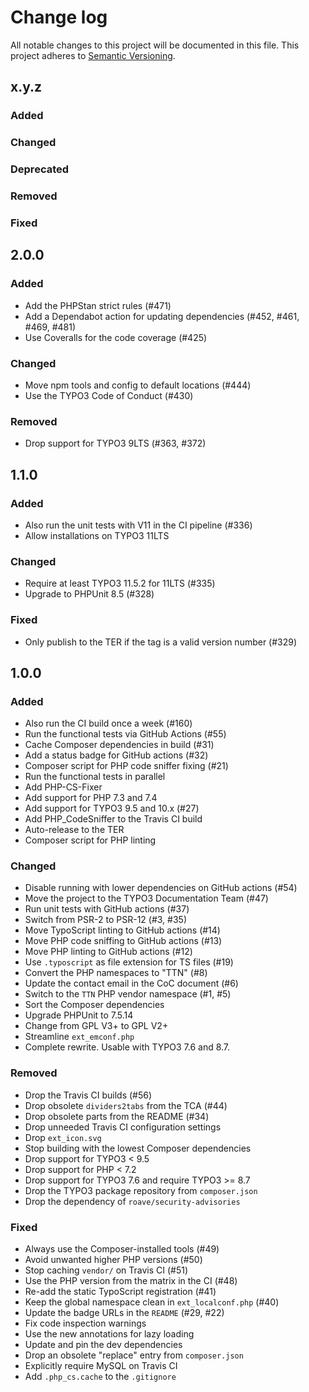 # Change log

All notable changes to this project will be documented in this file.
This project adheres to [Semantic Versioning](https://semver.org/).

## x.y.z

### Added

### Changed

### Deprecated

### Removed

### Fixed

## 2.0.0

### Added
- Add the PHPStan strict rules (#471)
- Add a Dependabot action for updating dependencies (#452, #461, #469, #481)
- Use Coveralls for the code coverage (#425)

### Changed
- Move npm tools and config to default locations (#444)
- Use the TYPO3 Code of Conduct (#430)

### Removed
- Drop support for TYPO3 9LTS (#363, #372)

## 1.1.0

### Added
- Also run the unit tests with V11 in the CI pipeline (#336)
- Allow installations on TYPO3 11LTS

### Changed
- Require at least TYPO3 11.5.2 for 11LTS (#335)
- Upgrade to PHPUnit 8.5 (#328)

### Fixed
- Only publish to the TER if the tag is a valid version number (#329)

## 1.0.0

### Added
- Also run the CI build once a week (#160)
- Run the functional tests via GitHub Actions (#55)
- Cache Composer dependencies in build (#31)
- Add a status badge for GitHub actions (#32)
- Composer script for PHP code sniffer fixing (#21)
- Run the functional tests in parallel
- Add PHP-CS-Fixer
- Add support for PHP 7.3 and 7.4
- Add support for TYPO3 9.5 and 10.x (#27)
- Add PHP_CodeSniffer to the Travis CI build
- Auto-release to the TER
- Composer script for PHP linting

### Changed
- Disable running with lower dependencies on GitHub actions (#54)
- Move the project to the TYPO3 Documentation Team (#47)
- Run unit tests with GitHub actions (#37)
- Switch from PSR-2 to PSR-12 (#3, #35)
- Move TypoScript linting to GitHub actions (#14)
- Move PHP code sniffing to GitHub actions (#13)
- Move PHP linting to GitHub actions (#12)
- Use `.typoscript` as file extension for TS files (#19)
- Convert the PHP namespaces to "TTN" (#8)
- Update the contact email in the CoC document (#6)
- Switch to the `TTN` PHP vendor namespace (#1, #5)
- Sort the Composer dependencies
- Upgrade PHPUnit to 7.5.14
- Change from GPL V3+ to GPL V2+
- Streamline `ext_emconf.php`
- Complete rewrite. Usable with TYPO3 7.6 and 8.7.

### Removed
- Drop the Travis CI builds (#56)
- Drop obsolete `dividers2tabs` from the TCA (#44)
- Drop obsolete parts from the README (#34)
- Drop unneeded Travis CI configuration settings
- Drop `ext_icon.svg`
- Stop building with the lowest Composer dependencies
- Drop support for TYPO3 < 9.5
- Drop support for PHP < 7.2
- Drop support for TYPO3 7.6 and require TYPO3 >= 8.7
- Drop the TYPO3 package repository from `composer.json`
- Drop the dependency of `roave/security-advisories`

### Fixed
- Always use the Composer-installed tools (#49)
- Avoid unwanted higher PHP versions (#50)
- Stop caching `vendor/` on Travis CI (#51)
- Use the PHP version from the matrix in the CI (#48)
- Re-add the static TypoScript registration (#41)
- Keep the global namespace clean in `ext_localconf.php` (#40)
- Update the badge URLs in the `README` (#29, #22)
- Fix code inspection warnings
- Use the new annotations for lazy loading
- Update and pin the dev dependencies
- Drop an obsolete "replace" entry from `composer.json`
- Explicitly require MySQL on Travis CI
- Add `.php_cs.cache` to the `.gitignore`
